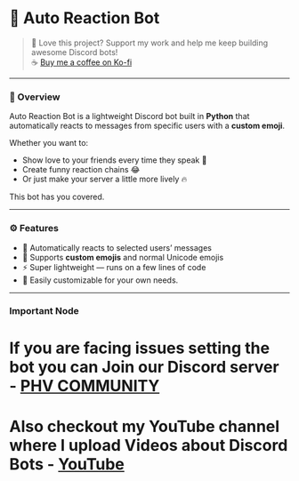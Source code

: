 # 🤖 Auto Reaction Bot

> 💖 Love this project? Support my work and help me keep building awesome Discord bots!  
> ☕ [Buy me a coffee on Ko-fi](https://ko-fi.com/phv08)

---

### 🌟 Overview
Auto Reaction Bot is a lightweight Discord bot built in **Python** that automatically reacts to messages from specific users with a **custom emoji**.

Whether you want to:
- Show love to your friends every time they speak 💬  
- Create funny reaction chains 😂  
- Or just make your server a little more lively 🔥  

This bot has you covered.

---

### ⚙️ Features
- 🧠 Automatically reacts to selected users’ messages  
- 💬 Supports **custom emojis** and normal Unicode emojis  
- ⚡ Super lightweight — runs on a few lines of code  
- 🧩 Easily customizable for your own needs.
---

### Important Node

  # If you are facing issues setting the bot you can Join our Discord server - [PHV COMMUNITY](https://discord.gg/5J6QdeQwnB) 
  # Also checkout my YouTube channel where I upload Videos about Discord Bots - [YouTube](https://youtube.com/@phvdev04?sub_confirmation=1)

